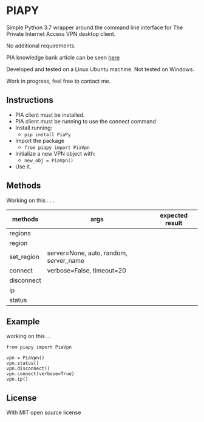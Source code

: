 


PIAPY
===
Simple Python 3.7 wrapper around the command line interface for The Private Internet Access VPN desktop client.

No additional requirements.

PIA knowledge bank article can be seen [here](https://www.privateinternetaccess.com/helpdesk/kb/articles/pia-desktop-comPmand-line-interface)

Developed and tested on a Linux Ubuntu machine. Not tested on Windows.

Work in progress, feel free to contact me.

## Instructions
 * PIA client must be installed.
 * PIA client must be running to use the connect command
 * Install running:
   * `pip install PiaPy`
* Import the package
  * `from piapy import PiaVpn`
* Initialize a new VPN object with:
  * `new_obj = PiaVpn()`
* Use it.

## Methods

Working on  this . . .

| methods       |args              | expected result  |
|--              |--                 |--                |
|regions         |                            |  |
| region         |  |
| set_region     | server=None, auto, random, server_name |
| connect        | verbose=False, timeout=20 |
| disconnect     |  |
| ip             |  |
| status         |  |


## Example

  working on this ...

    from piapy import PiaVpn

    vpn = PiaVpn()
    vpn.status()
    vpn.disconnect()
    vpn.connect(verbose=True)
    vpn.ip()



## License

With MIT open source license

